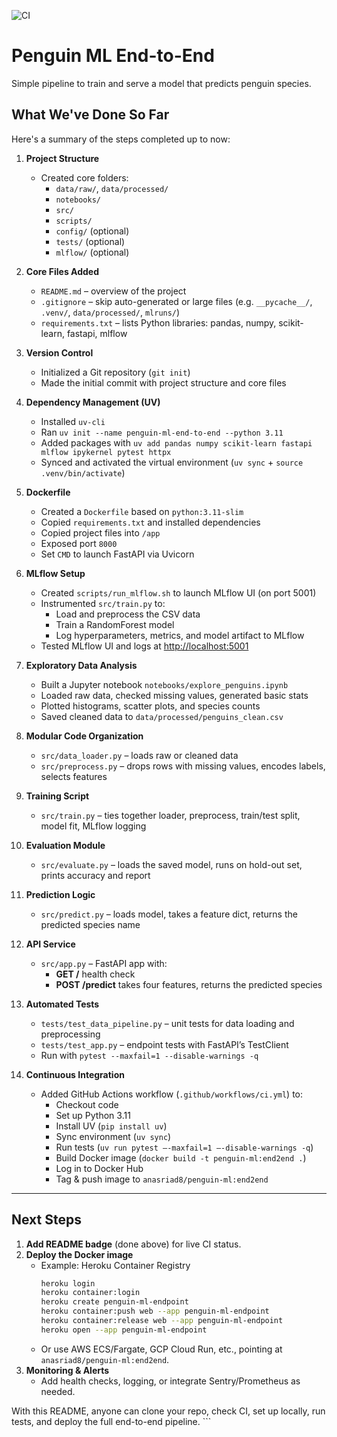 ![CI](https://github.com/anasriad8/penguin-ml-end-to-end/actions/workflows/ci.yml/badge.svg)

# Penguin ML End-to-End

Simple pipeline to train and serve a model that predicts penguin species.

## What We've Done So Far

Here's a summary of the steps completed up to now:

1. **Project Structure**  
   * Created core folders:  
     * `data/raw/`, `data/processed/`  
     * `notebooks/`  
     * `src/`  
     * `scripts/`  
     * `config/` (optional)  
     * `tests/` (optional)  
     * `mlflow/` (optional)  

2. **Core Files Added**  
   * `README.md` – overview of the project  
   * `.gitignore` – skip auto-generated or large files (e.g. `__pycache__/`, `.venv/`, `data/processed/`, `mlruns/`)  
   * `requirements.txt` – lists Python libraries: pandas, numpy, scikit-learn, fastapi, mlflow  

3. **Version Control**  
   * Initialized a Git repository (`git init`)  
   * Made the initial commit with project structure and core files  

4. **Dependency Management (UV)**  
   * Installed `uv-cli`  
   * Ran `uv init --name penguin-ml-end-to-end --python 3.11`  
   * Added packages with `uv add pandas numpy scikit-learn fastapi mlflow ipykernel pytest httpx`  
   * Synced and activated the virtual environment (`uv sync` + `source .venv/bin/activate`)  

5. **Dockerfile**  
   * Created a `Dockerfile` based on `python:3.11-slim`  
   * Copied `requirements.txt` and installed dependencies  
   * Copied project files into `/app`  
   * Exposed port `8000`  
   * Set `CMD` to launch FastAPI via Uvicorn  

6. **MLflow Setup**  
   * Created `scripts/run_mlflow.sh` to launch MLflow UI (on port 5001)  
   * Instrumented `src/train.py` to:  
     * Load and preprocess the CSV data  
     * Train a RandomForest model  
     * Log hyperparameters, metrics, and model artifact to MLflow  
   * Tested MLflow UI and logs at [http://localhost:5001](http://localhost:5001)  

7. **Exploratory Data Analysis**  
   * Built a Jupyter notebook `notebooks/explore_penguins.ipynb`  
   * Loaded raw data, checked missing values, generated basic stats  
   * Plotted histograms, scatter plots, and species counts  
   * Saved cleaned data to `data/processed/penguins_clean.csv`  

8. **Modular Code Organization**  
   * `src/data_loader.py` – loads raw or cleaned data  
   * `src/preprocess.py` – drops rows with missing values, encodes labels, selects features  

9. **Training Script**  
   * `src/train.py` – ties together loader, preprocess, train/test split, model fit, MLflow logging  

10. **Evaluation Module**  
    * `src/evaluate.py` – loads the saved model, runs on hold-out set, prints accuracy and report  

11. **Prediction Logic**  
    * `src/predict.py` – loads model, takes a feature dict, returns the predicted species name  

12. **API Service**  
    * `src/app.py` – FastAPI app with:  
      * **GET /** health check  
      * **POST /predict** takes four features, returns the predicted species  

13. **Automated Tests**  
    * `tests/test_data_pipeline.py` – unit tests for data loading and preprocessing  
    * `tests/test_app.py` – endpoint tests with FastAPI’s TestClient  
    * Run with `pytest --maxfail=1 --disable-warnings -q`  

14. **Continuous Integration**  
    * Added GitHub Actions workflow (`.github/workflows/ci.yml`) to:  
      * Checkout code  
      * Set up Python 3.11  
      * Install UV (`pip install uv`)  
      * Sync environment (`uv sync`)  
      * Run tests (`uv run pytest –-maxfail=1 –-disable-warnings -q`)  
      * Build Docker image (`docker build -t penguin-ml:end2end .`)  
      * Log in to Docker Hub  
      * Tag & push image to `anasriad8/penguin-ml:end2end`  

---

## Next Steps

1. **Add README badge** (done above) for live CI status.  
2. **Deploy the Docker image**  
   * Example: Heroku Container Registry  
     ```bash
     heroku login
     heroku container:login
     heroku create penguin-ml-endpoint
     heroku container:push web --app penguin-ml-endpoint
     heroku container:release web --app penguin-ml-endpoint
     heroku open --app penguin-ml-endpoint
     ```  
   * Or use AWS ECS/Fargate, GCP Cloud Run, etc., pointing at `anasriad8/penguin-ml:end2end`.  
3. **Monitoring & Alerts**  
   * Add health checks, logging, or integrate Sentry/Prometheus as needed.  

With this README, anyone can clone your repo, check CI, set up locally, run tests, and deploy the full end-to-end pipeline. ```
